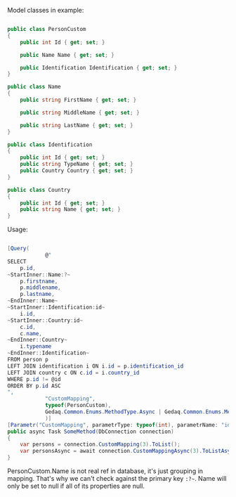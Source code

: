 Model classes in example:
```C#

public class PersonCustom
{
    public int Id { get; set; }

    public Name Name { get; set; }

    public Identification Identification { get; set; }
}

public class Name
{
    public string FirstName { get; set; }

    public string MiddleName { get; set; }

    public string LastName { get; set; }
}

public class Identification
{
    public int Id { get; set; }
    public string TypeName { get; set; }
    public Country Country { get; set; }
}

public class Country
{
    public int Id { get; set; }
    public string Name { get; set; }
}

```

Usage:

```C#

[Query(
            @"
SELECT 
    p.id,
~StartInner::Name:?~
    p.firstname,
    p.middlename,
    p.lastname,
~EndInner::Name~
~StartInner::Identification:id~
    i.id,
~StartInner::Country:id~
    c.id,
    c.name,
~EndInner::Country~
    i.typename
~EndInner::Identification~
FROM person p
LEFT JOIN identification i ON i.id = p.identification_id
LEFT JOIN country c ON c.id = i.country_id
WHERE p.id != @id
ORDER BY p.id ASC
",
            "CustomMapping",
            typeof(PersonCustom),
            Gedaq.Common.Enums.MethodType.Async | Gedaq.Common.Enums.MethodType.Sync
            )]
[Parametr("CustomMapping", parametrType: typeof(int), parametrName: "id", dbType: System.Data.DbType.Int32)]
public async Task SomeMethod(DbConnection connection)
{
    var persons = connection.CustomMapping(3).ToList();
    var personsAsync = await connection.CustomMappingAsync(3).ToListAsync();
}
```

PersonCustom.Name is not real ref in database, it's just grouping in mapping.
That's why we can't check against the primary key `:?~`. Name will only be set to null if all of its properties are null.
